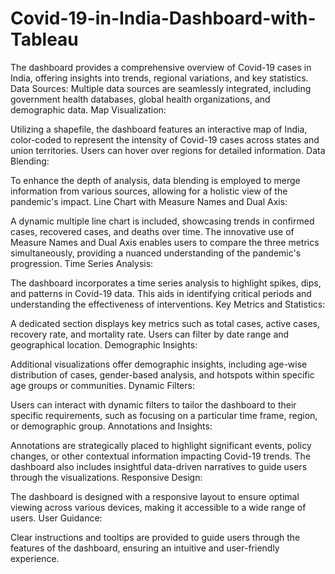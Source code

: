 # Covid-19-in-India-Dashboard-with-Tableau
The dashboard provides a comprehensive overview of Covid-19 cases in India, offering insights into trends, regional variations, and key statistics.
Data Sources:
Multiple data sources are seamlessly integrated, including government health databases, global health organizations, and demographic data.
Map Visualization:

Utilizing a shapefile, the dashboard features an interactive map of India, color-coded to represent the intensity of Covid-19 cases across states and union territories. Users can hover over regions for detailed information.
Data Blending:

To enhance the depth of analysis, data blending is employed to merge information from various sources, allowing for a holistic view of the pandemic's impact.
Line Chart with Measure Names and Dual Axis:

A dynamic multiple line chart is included, showcasing trends in confirmed cases, recovered cases, and deaths over time. The innovative use of Measure Names and Dual Axis enables users to compare the three metrics simultaneously, providing a nuanced understanding of the pandemic's progression.
Time Series Analysis:

The dashboard incorporates a time series analysis to highlight spikes, dips, and patterns in Covid-19 data. This aids in identifying critical periods and understanding the effectiveness of interventions.
Key Metrics and Statistics:

A dedicated section displays key metrics such as total cases, active cases, recovery rate, and mortality rate. Users can filter by date range and geographical location.
Demographic Insights:

Additional visualizations offer demographic insights, including age-wise distribution of cases, gender-based analysis, and hotspots within specific age groups or communities.
Dynamic Filters:

Users can interact with dynamic filters to tailor the dashboard to their specific requirements, such as focusing on a particular time frame, region, or demographic group.
Annotations and Insights:

Annotations are strategically placed to highlight significant events, policy changes, or other contextual information impacting Covid-19 trends. The dashboard also includes insightful data-driven narratives to guide users through the visualizations.
Responsive Design:

The dashboard is designed with a responsive layout to ensure optimal viewing across various devices, making it accessible to a wide range of users.
User Guidance:

Clear instructions and tooltips are provided to guide users through the features of the dashboard, ensuring an intuitive and user-friendly experience.
